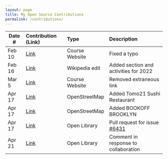 ```yaml
---
layout: page
title: My Open Source Contributions
permalink: /contributions/
---
```


<!--
Type of the contribution should be "Wikipedia edit", "OpenStreet Map feature", "Documentation", "Course website", "Blog",
"Browser Add-on", etc.

The description should include a brief summary of what you did.

The link should bring us to a public page that shows your contribution. 

Replace the first row with your own contribution. 

-->





| Date #            | Contribution (Link)                                | Type                            | Description      |
|---                |:---                                                |:---                             |:---              |
| Feb 10            | [Link](https://github.com/joannakl/ossd/pull/4)    | Course Website                  |  Fixed a typo   |
| Feb 16 | [Link](https://en.wikipedia.org/w/index.php?title=Itzy&diff=prev&oldid=1072296731) | Wikipedia edit | Added section and activities for 2022 |
| Mar 5 | [Link](https://github.com/joannakl/ossd/pull/14) | Course Website | Removed extraneous link
| Apr 17 | [Link](https://www.openstreetmap.org/changeset/119818729) | OpenStreetMap | Added Tomo21 Sushi Restaurant 
| Apr 17 | [Link](https://www.openstreetmap.org/changeset/119819884) | OpenStreetMap | Added BOOKOFF BROOKLYN
| Apr 17 | [Link](https://github.com/internetarchive/openlibrary/pull/6451) | Open Library | Pull request for issue [#6431](https://github.com/internetarchive/openlibrary/issues/6431)
| Apr 21 | [Link](https://github.com/internetarchive/openlibrary/issues/6054#issuecomment-1105624232) | Open Library | Comment in response to collaboration

